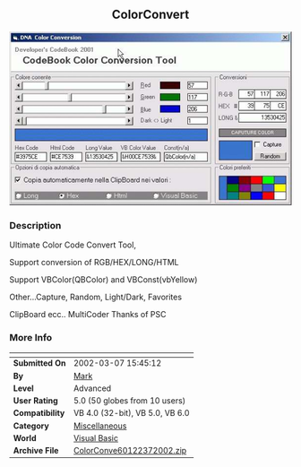 ﻿<div align="center">

## ColorConvert

<img src="PIC20023710941234.jpg">
</div>

### Description

Ultimate Color Code Convert Tool,

Support conversion of RGB/HEX/LONG/HTML

Support VBColor(QBColor) and VBConst(vbYellow)

Other...Capture, Random, Light/Dark, Favorites

ClipBoard ecc.. MultiCoder Thanks of PSC
 
### More Info
 


<span>             |<span>
---                |---
**Submitted On**   |2002-03-07 15:45:12
**By**             |[Mark](https://github.com/Planet-Source-Code/PSCIndex/blob/master/ByAuthor/mark.md)
**Level**          |Advanced
**User Rating**    |5.0 (50 globes from 10 users)
**Compatibility**  |VB 4\.0 \(32\-bit\), VB 5\.0, VB 6\.0
**Category**       |[Miscellaneous](https://github.com/Planet-Source-Code/PSCIndex/blob/master/ByCategory/miscellaneous__1-1.md)
**World**          |[Visual Basic](https://github.com/Planet-Source-Code/PSCIndex/blob/master/ByWorld/visual-basic.md)
**Archive File**   |[ColorConve60122372002\.zip](https://github.com/Planet-Source-Code/mark-colorconvert__1-32433/archive/master.zip)








